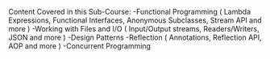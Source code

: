 Content Covered in this Sub-Course:
-Functional Programming ( Lambda Expressions, Functional Interfaces, Anonymous Subclasses, Stream API and more )
-Working with Files and I/O ( Input/Output streams, Readers/Writers, JSON and more )
-Design Patterns
-Reflection ( Annotations, Reflection API, AOP and more )
-Concurrent Programming
